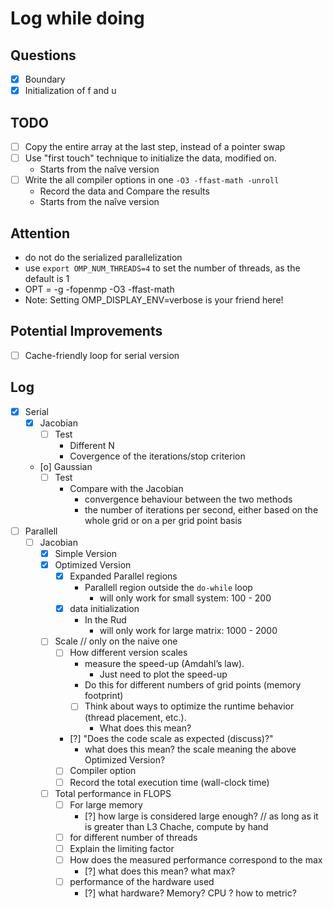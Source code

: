 # Log while doing

## Questions

- [x] Boundary
- [x] Initialization of f and u

## TODO

- [ ] Copy the entire array at the last step, instead of a pointer swap
- [ ] Use "first touch" technique to initialize the data, modified on.
  - Starts from the naîve version 
- [ ] Write the all compiler options in one `-O3 -ffast-math -unroll`
  - Record the data and Compare the results
  - Starts from the naîve version

## Attention

- do not do the serialized parallelization
- use `export OMP_NUM_THREADS=4` to set the number of threads, as the default is 1
- OPT	= -g -fopenmp -O3 -ffast-math 
- Note: Setting OMP_DISPLAY_ENV=verbose is your friend here!

## Potential Improvements

- [ ] Cache-friendly loop for serial version

## Log

- [x] Serial
  - [x] Jacobian
    - [ ] Test
      - Different N
      - Covergence of the iterations/stop criterion
  - [o] Gaussian
    - [ ] Test
      - Compare with the Jacobian
        - convergence behaviour between the two methods
        - the number of iterations per second,
                either based on the whole grid or on a per grid point basis
- [ ] Parallell
  - [ ] Jacobian
    - [x] Simple Version
    - [x] Optimized Version
      - [x] Expanded Parallel regions
        - Parallell region outside the `do-while` loop
            - will only work for small system: 100 - 200
      - [x] data initialization
        - In the Rud
            - will only work for large matrix: 1000 - 2000
    - [ ] Scale // only on the naive one
      - [ ] How different version scales
        - measure the speed-up (Amdahl’s law).
            - Just need to plot the speed-up
        - Do this for different numbers of grid points (memory footprint)
        - [ ] Think about ways to optimize the runtime behavior (thread placement, etc.).
          - What does this mean?
      - [?] "Does the code scale as expected (discuss)?"  
        - what does this mean? the scale meaning the above Optimized Version?
      - [ ] Compiler option
      - [ ] Record the total execution time (wall-clock time)
    - [ ] Total performance in FLOPS
      - [ ] For large memory  
        - [?] how large is considered large enough? // as long as it is greater than L3 Chache, compute by hand 
      - [ ] for different number of threads
      - [ ] Explain the limiting factor
      - [ ] How does the measured performance correspond to the max
        - [?] what does this mean? what max?
      - [ ] performance of the hardware used
        - [?] what hardware? Memory? CPU ? how to metric?
